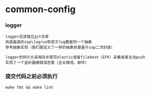 # common-config

### logger

```
logger应该独立git仓库
热度最高的zap\logrus和官方log都是同一个抽象
参考抽象实现（我们是定义了一样的抽象但是基于zap二次封装）

logger的持久化采用异步提交elastic或者filebeat（EFK）采集或者主动push
实现了一个监听器做错误告警（企业微信、邮件）
```

### 提交代码之前必须执行

```
make fmt && make lint
```